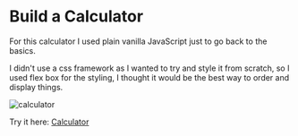 # Build a Calculator

For this calculator I used plain vanilla JavaScript just to go back to the basics.

I didn't use a css framework as I wanted to try and style it from scratch, so I used flex box for the styling, I thought it would be the best way to order and display things.


![calculator](http://i.imgur.com/Q0keBV5.png "calculator")



Try it here: [Calculator](https://codepen.io/richardssinclair/pen/yXaXMV)
